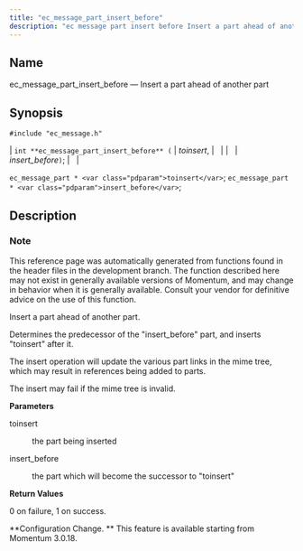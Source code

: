 ```yaml
---
title: "ec_message_part_insert_before"
description: "ec message part insert before Insert a part ahead of another part int ec message part insert before toinsert insert before ec message part toinsert ec message part insert before This reference page was automatically generated from functions found in the header files in the development branch The function described..."
---
```


<a name="apis.ec_message_part_insert_before"></a> 
## Name

ec_message_part_insert_before — Insert a part ahead of another part

## Synopsis

`#include "ec_message.h"`

| `int **ec_message_part_insert_before** (` | <var class="pdparam">toinsert</var>, |   |
|   | <var class="pdparam">insert_before</var>`)`; |   |

`ec_message_part * <var class="pdparam">toinsert</var>`;
`ec_message_part * <var class="pdparam">insert_before</var>`;<a name="idp56442192"></a> 
## Description

### Note

This reference page was automatically generated from functions found in the header files in the development branch. The function described here may not exist in generally available versions of Momentum, and may change in behavior when it is generally available. Consult your vendor for definitive advice on the use of this function.

Insert a part ahead of another part.

Determines the predecessor of the "insert_before" part, and inserts "toinsert" after it.

The insert operation will update the various part links in the mime tree, which may result in references being added to parts.

The insert may fail if the mime tree is invalid.

**<a name="idp56446672"></a> Parameters**

<dl class="variablelist">

<dt>toinsert</dt>

<dd>

the part being inserted

</dd>

<dt>insert_before</dt>

<dd>

the part which will become the successor to "toinsert"

</dd>

</dl>

**<a name="idp56451296"></a> Return Values**

0 on failure, 1 on success.

**Configuration Change. ** This feature is available starting from Momentum 3.0.18.